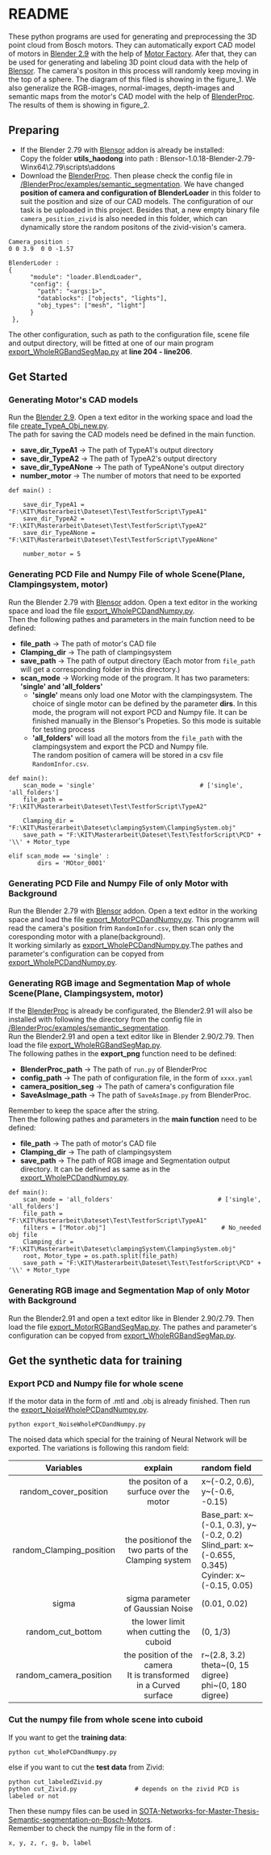 # README  
These python programs are used for generating and preprocessing the 3D point cloud from Bosch motors. They can automatically export CAD model of motors in [Blender 2.9](https://www.blender.org/download/releases/2-90/) with the help of [Motor Factory](https://github.com/cold-soda-jay/blenderMotorFactory).
Afer that, they can be used for generating and labeling 3D point cloud data with the help of [Blensor](https://www.blensor.org/). The camera's positon in this process will randomly keep moving in the top of a sphere. The diagram of this filed is showing in the figure_1. We also generalize the RGB-images, normal-images, depth-images and semantic maps from the motor's CAD model with the help of [BlenderProc](https://github.com/DLR-RM/BlenderProc). The results of them is showing in figure_2.   

## Preparing  
- If the Blender 2.79 with [Blensor](https://www.blensor.org/) addon is already be installed:  
Copy the folder **utils_haodong** into path : Blensor-1.0.18-Blender-2.79-Winx64\2.79\scripts\addons  
- Download the [BlenderProc](https://github.com/DLR-RM/BlenderProc). Then please check the config file in [/BlenderProc/examples/semantic_segmentation](https://github.com/DLR-RM/BlenderProc/blob/main/examples/semantic_segmentation/config.yaml). We have changed **position of camera and configuration of BlenderLoader** in this folder to suit the position and size of our CAD models. The configuration of our task is be uploaded in this project. Besides that, a new empty binary file `camera_position_zivid` is also needed in this folder, which can dynamically store the random positons of the zivid-vision's camera.    
```
Camera_position :
0 0 3.9  0 0 -1.57 
```  
```
BlenderLoder :  
{
      "module": "loader.BlendLoader",
      "config": {
        "path": "<args:1>",
        "datablocks": ["objects", "lights"],
        "obj_types": ["mesh", "light"]
      }
 },
```  
The other configuration, such as path to the configuration file, scene file and output directory, will be fitted at one of our main program [export_WholeRGBandSegMap.py](./export_WholeRGBandSegMap.py) at **line 204 - line206**. 

## Get Started  
### Generating Motor's CAD models  
Run the [Blender 2.9](https://www.blender.org/download/releases/2-90/). Open a text editor in the working space and load the file [create_TypeA_Obj_new.py](./create_TypeA_Obj_new.py).  
The path for saving the CAD models need be defined in the main function.
- **save_dir_TypeA1** -> The path of TypeA1's output directory  
- **save_dir_TypeA2** -> The path of TypeA2's output directory  
- **save_dir_TypeANone** -> The path of TypeANone's output directory  
- **number_motor** -> The number of motors that need to be exported  

```
def main() :

    save_dir_TypeA1 = "F:\KIT\Masterarbeit\Dateset\Test\TestforScript\TypeA1"
    save_dir_TypeA2 = "F:\KIT\Masterarbeit\Dateset\Test\TestforScript\TypeA2"
    save_dir_TypeANone = "F:\KIT\Masterarbeit\Dateset\Test\TestforScript\TypeANone"
    
    number_motor = 5
```

### Generating PCD File and Numpy File of whole Scene(Plane, Clampingsystem, motor)  
Run the Blender 2.79 with [Blensor](https://www.blensor.org/) addon. Open a text editor in the working space and load the file [export_WholePCDandNumpy.py](./export_WholePCDandNumpy.py).  
Then the following pathes and parameters in the main function need to be defined:  
- **file_path** -> The path of motor's CAD file  
- **Clamping_dir** -> The path of clampingsystem   
- **save_path** -> The path of output directory (Each motor from `file_path` will get a corresponding folder in this directory.)  
- **scan_mode** -> Working mode of the program. It has two parameters: **'single' and 'all_folders'**  
  - **'single'** means only load one Motor with the clampingsystem. The choice of single motor can be defined by the parameter **dirs**. In this mode, the program will not             export PCD and Numpy file. It can be finished manually in the Blensor's Propeties. So this mode is suitable for testing process  
  - **'all_folders'** will load all the motors from the `file_path` with the clampingsystem and export the PCD and Numpy file.  
The random position of camera will be stored in a csv file `RandomInfor.csv`.

```
def main():
    scan_mode = 'single'                             # ['single', 'all_folders']
    file_path = "F:\KIT\Masterarbeit\Dateset\Test\TestforScript\TypeA2"
 
    Clamping_dir = "F:\KIT\Masterarbeit\Dateset\clampingSystem\ClampingSystem.obj"
    save_path = "F:\KIT\Masterarbeit\Dateset\Test\TestforScript\PCD" + '\\' + Motor_type
``` 
```
elif scan_mode == 'single' :
        dirs = 'MOtor_0001'
```  
### Generating PCD File and Numpy File of only Motor with Background   
Run the Blender 2.79 with [Blensor](https://www.blensor.org/) addon. Open a text editor in the working space and load the file [export_MotorPCDandNumpy.py](./export_MotorPCDandNumpy.py). This programm will read the camera's position frim `RandomInfor.csv`, then scan only the coresponding motor with a plane(background).  
It working similarly as [export_WholePCDandNumpy.py](./export_WholePCDandNumpy.py).The pathes and parameter's configuration can be copyed from [export_WholePCDandNumpy.py](./export_WholePCDandNumpy.py).

### Generating RGB image and Segmentation Map of whole Scene(Plane, Clampingsystem, motor)   
If the [BlenderProc](https://github.com/DLR-RM/BlenderProc) is already be configurated, the Blender2.91 will also be installed with following the directory from the config file in [/BlenderProc/examples/semantic_segmentation](https://github.com/DLR-RM/BlenderProc/blob/main/examples/semantic_segmentation/config.yaml).  
Run the Blender2.91 and open a text editor like in Blender 2.90/2.79. Then load the file [export_WholeRGBandSegMap.py](./export_WholeRGBandSegMap.py).  
The following pathes in the **export_png** function need to be defined:  
- **BlenderProc_path** -> The path of `run.py` of BlenderProc  
- **config_path** -> The path of configuration file, in the form of `xxxx.yaml`
- **camera_position_seg** -> The path of camera's configuration file  
- **SaveAsImage_path** -> The path of `SaveAsImage.py` from BlenderProc.   

Remember to keep the space after the string.  
Then the following pathes and parameters in the **main function** need to be defined:  
- **file_path** -> The path of motor's CAD file  
- **Clamping_dir** -> The path of clampingsystem  
- **save_path** -> The path of RGB image and Segmentation output directory. It can be defined as same as in the [export_WholePCDandNumpy.py](./export_WholePCDandNumpy.py).  
```
def main():
    scan_mode = 'all_folders'                             # ['single', 'all_folders']
    file_path = "F:\KIT\Masterarbeit\Dateset\Test\TestforScript\TypeA1"
    filters = ["Motor.obj"]                                # No_needed obj file
    Clamping_dir = "F:\KIT\Masterarbeit\Dateset\clampingSystem\ClampingSystem.obj"
    root, Motor_type = os.path.split(file_path)
    save_path = "F:\KIT\Masterarbeit\Dateset\Test\TestforScript\PCD" + '\\' + Motor_type
```
### Generating RGB image and Segmentation Map of only Motor with Background   
Run the Blender2.91 and open a text editor like in Blender 2.90/2.79. Then load the file [export_MotorRGBandSegMap.py](./export_MotorRGBandSegMap.py). The pathes and parameter's configuration can be copyed from [export_WholeRGBandSegMap.py](./export_WholeRGBandSegMap.py).  

## Get the synthetic data for training  
### Export PCD and Numpy file for whole scene
If the motor data in the form of .mtl and .obj is already finished. Then run the [export_NoiseWholePCDandNumpy.py](./export_NoiseWholePCDandNumpy.py).  
```
python export_NoiseWholePCDandNumpy.py
```
The noised data which special for the training of Neural Network will be exported. The variations is following this random field:  

| Variables| explain| random field|
| :-: | :-: |:-|
| random_cover_position| the positon of a surfuce over the motor | x~(-0.2, 0.6), y~(-0.6, -0.15) |  
| random_Clamping_position| the positionof the two parts of the Clamping system | Base_part: x~(-0.1, 0.3), y~(-0.2, 0.2) <br> Slind_part: x~(-0.655, 0.345) <br> Cyinder: x~(-0.15, 0.05) |  
| sigma | sigma parameter of Gaussian Noise | (0.01, 0.02) |  
| random_cut_bottom | the lower limit when cutting the cuboid | (0, 1/3) |  
| random_camera_position | the position of the camera <br> It is transformed in a Curved surface | r~(2.8, 3.2) <br> theta~(0, 15 digree) <br> phi~(0, 180 digree) |  


### Cut the numpy file from whole scene into cuboid 
If you want to get the **training data**:
```
python cut_WholePCDandNumpy.py
```
else if you want to cut the **test data** from Zivid:
```
python cut_labeledZivid.py
python cut_Zivid.py                # depends on the zivid PCD is labeled or not
```
Then these numpy files can be used in [SOTA-Networks-for-Master-Thesis-Semantic-segmentation-on-Bosch-Motors](https://github.com/haodongyu/SOTA-Networks-for-Master-Thesis-Semantic-segmentation-on-Bosch-Motors).  
Remember to check the numpy file in the form of :  
```
x, y, z, r, g, b, label
```
